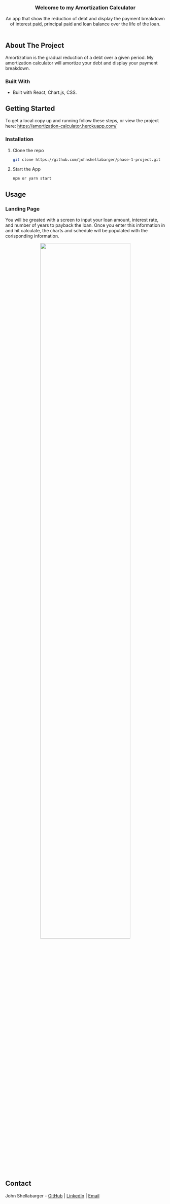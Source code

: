 <p align="center">
  <h3 align="center">Welcome to my Amortization Calculator</h3>
  <p align="center">
    An app that show the reduction of debt and display the payment breakdown of interest paid, principal paid and loan balance over the life of the loan.
    <br />
    <br />
  </p>


<!-- ABOUT THE PROJECT -->
## About The Project

Amortization is the gradual reduction of a debt over a given period. My amortization calculator will amortize your debt and display your payment breakdown.

### Built With

* Built with React, Chart.js, CSS.

<!-- GETTING STARTED -->
## Getting Started

To get a local copy up and running follow these steps, or view the project here: https://amortization-calculator.herokuapp.com/

### Installation

1. Clone the repo
   ```sh
   git clone https://github.com/johnshellabarger/phase-1-project.git
   ```
2. Start the App
   ```sh
   npm or yarn start 
   ```

<!-- USAGE EXAMPLES -->
## Usage

### Landing Page
You will be greated with a screen to input your loan amount, interest rate, and number of years to payback the loan. Once you enter this information in and hit calculate, the charts and schedule will be populated with the corisponding information.  

<p align='center'>
  <img width='75%' src="https://user-images.githubusercontent.com/22285810/139925092-d1c2cd0a-c301-4550-8630-968d5366acfd.gif"/>
</p>


<!-- Contact -->
## Contact

John Shellabarger - [GitHub](https://github.com/johnshellabarger) | [LinkedIn](https://www.linkedin.com/in/johnshellabarger/) | [Email](johnwilliamshellabarger@gmail.com)


